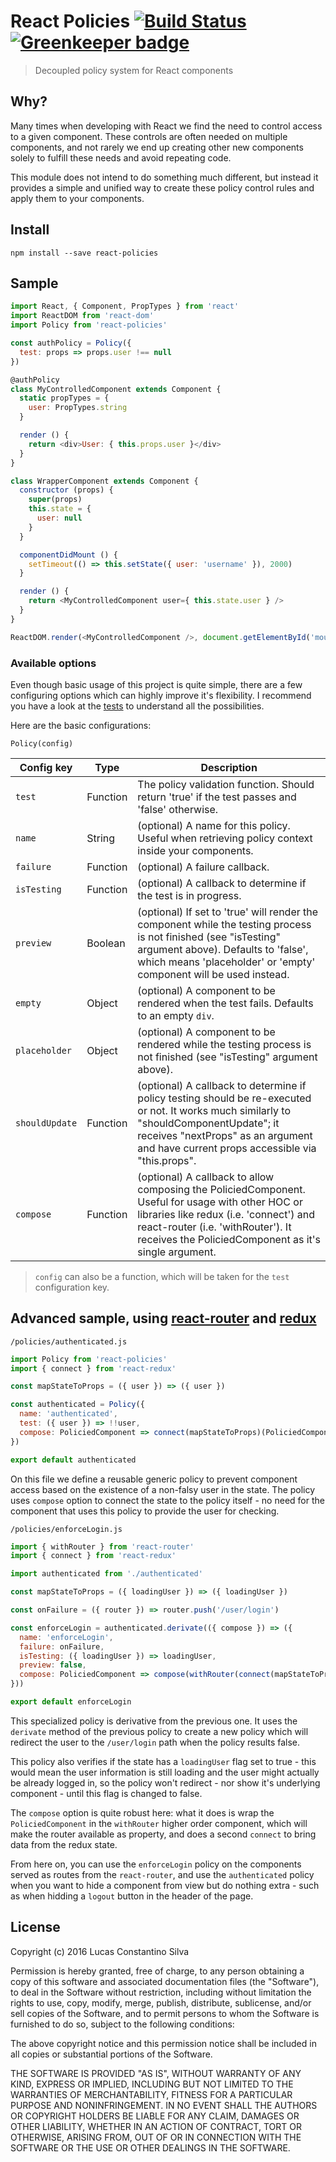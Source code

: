 # React Policies [![Build Status](https://travis-ci.org/lucasconstantino/react-policies.svg?branch=master)](https://travis-ci.org/lucasconstantino/react-policies) [![Greenkeeper badge](https://badges.greenkeeper.io/lucasconstantino/react-policies.svg)](https://greenkeeper.io/)

> Decoupled policy system for React components

## Why?

Many times when developing with React we find the need to control access to a given component. These controls are often needed on multiple components, and not rarely we end up creating other new components solely to fulfill these needs and avoid repeating code.

This module does not intend to do something much different, but instead it provides a simple and unified way to create these policy control rules and apply them to your components.

## Install

`npm install --save react-policies`

## Sample

```js
import React, { Component, PropTypes } from 'react'
import ReactDOM from 'react-dom'
import Policy from 'react-policies'

const authPolicy = Policy({
  test: props => props.user !== null
})

@authPolicy
class MyControlledComponent extends Component {
  static propTypes = {
    user: PropTypes.string
  }

  render () {
    return <div>User: { this.props.user }</div>
  }
}

class WrapperComponent extends Component {
  constructor (props) {
    super(props)
    this.state = {
      user: null
    }
  }

  componentDidMount () {
    setTimeout(() => this.setState({ user: 'username' }), 2000)
  }

  render () {
    return <MyControlledComponent user={ this.state.user } />
  }
}

ReactDOM.render(<MyControlledComponent />, document.getElementById('mount'))

```

### Available options

Even though basic usage of this project is quite simple, there are a few configuring options which can highly improve it's flexibility. I recommend you have a look at the [tests](__tests__) to understand all the possibilities.

Here are the basic configurations:

`Policy(config)`

Config key              | Type     | Description
------------------------|----------|-----------
`test`                  | Function | The policy validation function. Should return 'true' if the test passes and 'false' otherwise.
`name`                  | String   | (optional) A name for this policy. Useful when retrieving policy context inside your components.
`failure`               | Function | (optional) A failure callback.
`isTesting`             | Function | (optional) A callback to determine if the test is in progress.
`preview`               | Boolean  | (optional) If set to 'true' will render the component while the testing process is not finished (see "isTesting" argument above). Defaults to 'false', which means 'placeholder' or 'empty' component will be used instead.
`empty`                 | Object   | (optional) A component to be rendered when the test fails. Defaults to an empty `div`.
`placeholder`           | Object   | (optional) A component to be rendered while the testing process is not finished (see "isTesting" argument above).
`shouldUpdate`          | Function | (optional) A callback to determine if policy testing should be re-executed or not. It works much similarly to "shouldComponentUpdate"; it receives "nextProps" as an argument and have current props accessible via "this.props".
`compose`               | Function | (optional) A callback to allow composing the PoliciedComponent. Useful for usage with other HOC or libraries like redux (i.e. 'connect') and react-router (i.e. 'withRouter'). It receives the PoliciedComponent as it's single argument.

> `config` can also be a function, which will be taken for the `test` configuration key.

## Advanced sample, using [react-router](https://github.com/ReactTraining/react-router) and [redux](https://github.com/reactjs/redux)

`/policies/authenticated.js`
```js
import Policy from 'react-policies'
import { connect } from 'react-redux'

const mapStateToProps = ({ user }) => ({ user })

const authenticated = Policy({
  name: 'authenticated',
  test: ({ user }) => !!user,
  compose: PoliciedComponent => connect(mapStateToProps)(PoliciedComponent)
})

export default authenticated
```

On this file we define a reusable generic policy to prevent component access based on the existence of a non-falsy user in the state. The policy uses `compose` option to connect the state to the policy itself - no need for the component that uses this policy to provide the user for checking.

`/policies/enforceLogin.js`
```js
import { withRouter } from 'react-router'
import { connect } from 'react-redux'

import authenticated from './authenticated'

const mapStateToProps = ({ loadingUser }) => ({ loadingUser })

const onFailure = ({ router }) => router.push('/user/login')

const enforceLogin = authenticated.derivate(({ compose }) => ({
  name: 'enforceLogin',
  failure: onFailure,
  isTesting: ({ loadingUser }) => loadingUser,
  preview: false,
  compose: PoliciedComponent => compose(withRouter(connect(mapStateToProps)(PoliciedComponent)))
}))

export default enforceLogin
```

This specialized policy is derivative from the previous one. It uses the `derivate` method of the previous policy to create a new policy which will redirect the user to the `/user/login` path when the policy results false.

This policy also verifies if the state has a `loadingUser` flag set to true - this would mean the user information is still loading and the user might actually be already logged in, so the policy won't redirect - nor show it's underlying component - until this flag is changed to false.

The `compose` option is quite robust here: what it does is wrap the `PoliciedComponent` in the `withRouter` higher order component, which will make the router available as property, and does a second `connect` to bring data from the redux state.

From here on, you can use the `enforceLogin` policy on the components served as routes from the `react-router`, and use the `authenticated` policy when you want to hide a component from view but do nothing extra - such as when hidding a `logout` button in the header of the page.

## License

Copyright (c) 2016 Lucas Constantino Silva

Permission is hereby granted, free of charge, to any person obtaining a copy of
this software and associated documentation files (the "Software"), to deal in
the Software without restriction, including without limitation the rights to
use, copy, modify, merge, publish, distribute, sublicense, and/or sell copies
of the Software, and to permit persons to whom the Software is furnished to do
so, subject to the following conditions:

The above copyright notice and this permission notice shall be included in all
copies or substantial portions of the Software.

THE SOFTWARE IS PROVIDED "AS IS", WITHOUT WARRANTY OF ANY KIND, EXPRESS OR
IMPLIED, INCLUDING BUT NOT LIMITED TO THE WARRANTIES OF MERCHANTABILITY,
FITNESS FOR A PARTICULAR PURPOSE AND NONINFRINGEMENT. IN NO EVENT SHALL THE
AUTHORS OR COPYRIGHT HOLDERS BE LIABLE FOR ANY CLAIM, DAMAGES OR OTHER
LIABILITY, WHETHER IN AN ACTION OF CONTRACT, TORT OR OTHERWISE, ARISING FROM,
OUT OF OR IN CONNECTION WITH THE SOFTWARE OR THE USE OR OTHER DEALINGS IN THE
SOFTWARE.
